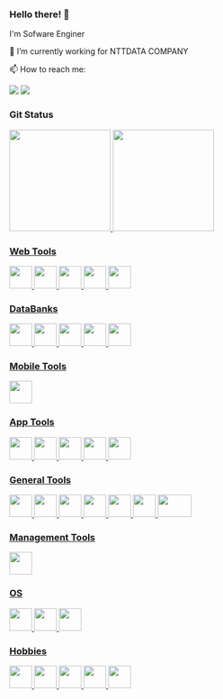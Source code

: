 ### Hello there! 👋

I'm Sofware Enginer

🗼 I’m currently working for NTTDATA COMPANY

📫 How to reach me:
<div>
<a href = "mailto:contato@joaogcarlosf@gmail.com"><img src="https://img.shields.io/badge/Gmail-D14836?style=for-the-badge&logo=gmail&logoColor=white" target="_blank"></a>
<a href="https://www.linkedin.com/in/joao-gabriel-carlos-franca-a8701017a/" target="_blank"><img src="https://img.shields.io/badge/-LinkedIn-%230077B5?style=for-the-badge&logo=linkedin&logoColor=white" target="_blank"></a>   
</div>

### Git Status         
<div>
<a href="https://github.com/jgcarlosfranca">
<img height="180em" src="https://github-readme-stats.vercel.app/api/top-langs/?username=jgcarlosfranca&layout=compact&langs_count=7&theme=dracula"/>
<img height="180em" src="https://github-readme-stats.vercel.app/api?username=jgcarlosfranca&show_icons=true&theme=dracula&include_all_commits=true&count_private=true"/>
</div>


### Web Tools
<img src="https://cdn.jsdelivr.net/gh/devicons/devicon/icons/css3/css3-original.svg" width="40" height="40" />
<img src="https://cdn.jsdelivr.net/gh/devicons/devicon/icons/html5/html5-original.svg"  width="40" height="40" />
<img src="https://cdn.jsdelivr.net/gh/devicons/devicon/icons/javascript/javascript-original.svg" width="40" height="40"/>
<img src="https://cdn.jsdelivr.net/gh/devicons/devicon/icons/bootstrap/bootstrap-original.svg" width="40" height="40"/>
<img src="https://cdn.jsdelivr.net/gh/devicons/devicon/icons/react/react-original.svg" width="40" height="40"/>
          


### DataBanks
<img src="https://cdn.jsdelivr.net/gh/devicons/devicon/icons/mongodb/mongodb-original.svg" width="40" height="40"/>
<img src="https://cdn.jsdelivr.net/gh/devicons/devicon/icons/mysql/mysql-original.svg" width="40" height="40"/>
<img src="https://cdn.jsdelivr.net/gh/devicons/devicon/icons/oracle/oracle-original.svg" width="40" height="40"/>
<img src="https://cdn.jsdelivr.net/gh/devicons/devicon/icons/postgresql/postgresql-original.svg" width="40" height="40" />
<img src="https://cdn.jsdelivr.net/gh/devicons/devicon/icons/sqlite/sqlite-original.svg" width="40" height="40"/>
          
          
          
          
          

### Mobile Tools

<img src="https://cdn.jsdelivr.net/gh/devicons/devicon/icons/androidstudio/androidstudio-original.svg" width="40" height="40" />

### App Tools
<img src="https://cdn.jsdelivr.net/gh/devicons/devicon/icons/electron/electron-original.svg" width="40" height="40"/>
<img src="https://cdn.jsdelivr.net/gh/devicons/devicon/icons/express/express-original.svg" width="40" height="40"/>
<img src="https://cdn.jsdelivr.net/gh/devicons/devicon/icons/eslint/eslint-original.svg" width="40" height="40"/>
<img src="https://cdn.jsdelivr.net/gh/devicons/devicon/icons/jest/jest-plain.svg" width="40" height="40"/>
<img src="https://cdn.jsdelivr.net/gh/devicons/devicon/icons/nodejs/nodejs-original.svg" width="40" height="40"/>
          
          
          
          


### General Tools
<img src="https://cdn.jsdelivr.net/gh/devicons/devicon/icons/c/c-original.svg" width="40" height="40"/>
<img src="https://cdn.jsdelivr.net/gh/devicons/devicon/icons/cplusplus/cplusplus-original.svg" width="40" height="40"/>
<img src="https://cdn.jsdelivr.net/gh/devicons/devicon/icons/csharp/csharp-original.svg" width="40" height="40"/>
<img src="https://cdn.jsdelivr.net/gh/devicons/devicon/icons/docker/docker-original.svg" width="40" height="40"/>
<img src="https://cdn.jsdelivr.net/gh/devicons/devicon/icons/git/git-original.svg" width="40" height="40"/>
<img src="https://cdn.jsdelivr.net/gh/devicons/devicon/icons/nginx/nginx-original.svg" width="40" height="40"/>
<img src="https://cdn.jsdelivr.net/gh/devicons/devicon/icons/putty/putty-original.svg" width="60" height="40"/>
          
          

### Management Tools
<img src="https://cdn.jsdelivr.net/gh/devicons/devicon/icons/jira/jira-original.svg" width="40" height="40"/>
          
          


### OS

<img src="https://cdn.jsdelivr.net/gh/devicons/devicon/icons/debian/debian-original.svg" width="40" height="40"/>
<img src="https://cdn.jsdelivr.net/gh/devicons/devicon/icons/opensuse/opensuse-original-wordmark.svg" width="40" height="40"/>
<img src="https://cdn.jsdelivr.net/gh/devicons/devicon/icons/ubuntu/ubuntu-plain.svg" width="40" height="40"/>
          
          


### Hobbies

<img src="https://cdn.jsdelivr.net/gh/devicons/devicon/icons/arduino/arduino-original.svg" width="40" height="40"/>
<img src="https://cdn.jsdelivr.net/gh/devicons/devicon/icons/inkscape/inkscape-original.svg" width="40" height="40"/>
<img src="https://cdn.jsdelivr.net/gh/devicons/devicon/icons/latex/latex-original.svg" width="40" height="40"/>
<img src="https://cdn.jsdelivr.net/gh/devicons/devicon/icons/matlab/matlab-original.svg" width="40" height="40"/>
<img src="https://cdn.jsdelivr.net/gh/devicons/devicon/icons/raspberrypi/raspberrypi-original.svg" width="40" height="40"/>
          
          
         
